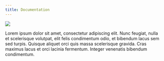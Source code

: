 ```yaml
---
title: Documentation
---
```


![](/uploads/illustrations/cuate/static-website.svg)

Lorem ipsum dolor sit amet, consectetur adipiscing elit. Nunc feugiat, nulla et scelerisque volutpat, elit felis condimentum odio, et bibendum lacus sem sed turpis. Quisque aliquet orci quis massa scelerisque gravida. Cras maximus lacus et orci lacinia fermentum. Integer venenatis bibendum condimentum.